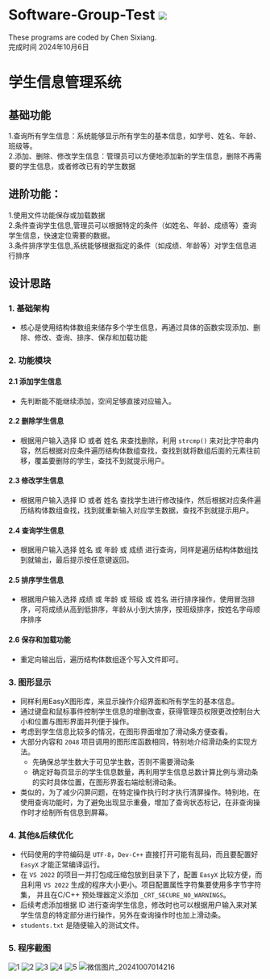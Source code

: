 # Software-Group-Test ![](https://komarev.com/ghpvc/?username=Chen-dll)
These programs are coded by Chen Sixiang.  
完成时间 2024年10月6日  
# 学生信息管理系统
## 基础功能
1.查询所有学生信息：系统能够显示所有学生的基本信息，如学号、姓名、年龄、班级等。  
2.添加、删除、修改学生信息：管理员可以方便地添加新的学生信息，删除不再需要的学生信息，或者修改已有的学生数据  
## 进阶功能：
1.使用文件功能保存或加载数据  
2.条件查询学生信息,管理员可以根据特定的条件（如姓名、年龄、成绩等）查询学生信息，快速定位需要的数据。  
3.条件排序学生信息,系统能够根据指定的条件（如成绩、年龄等）对学生信息进行排序  

## 设计思路
### 1. **基础架构**
- 核心是使用结构体数组来储存多个学生信息，再通过具体的函数实现添加、删除、修改、查询、排序、保存和加载功能
### 2. **功能模块**
#### 2.1 **添加学生信息**
- 先判断能不能继续添加，空间足够直接对应输入。
#### 2.2 **删除学生信息**
- 根据用户输入选择 ID 或者 姓名 来查找删除，利用 `strcmp()` 来对比字符串内容，然后根据对应条件遍历结构体数组查找，查找到就将数组后面的元素往前移，覆盖要删除的学生，查找不到就提示用户。
#### 2.3 **修改学生信息**
- 根据用户输入选择 ID 或者 姓名 查找学生进行修改操作，然后根据对应条件遍历结构体数组查找，找到就重新输入对应学生数据，查找不到就提示用户。
#### 2.4 **查询学生信息**
- 根据用户输入选择 姓名 或 年龄 或 成绩 进行查询，同样是遍历结构体数组找到就输出，最后提示按任意键返回。
#### 2.5 **排序学生信息**
- 根据用户输入选择 成绩 或 年龄 或 班级 或 姓名 进行排序操作，使用冒泡排序，可将成绩从高到低排序，年龄从小到大排序，按班级排序，按姓名字母顺序排序
#### 2.6 **保存和加载功能**
- 重定向输出后，遍历结构体数组逐个写入文件即可。
### 3. **图形显示**
- 同样利用EasyX图形库，来显示操作介绍界面和所有学生的基本信息。
- 通过键盘和鼠标事件控制学生信息的增删改查，获得管理员权限更改控制台大小和位置与图形界面并列便于操作。
- 考虑到学生信息比较多的情况，在图形界面增加了滑动条方便查看。
- 大部分内容和 `2048` 项目调用的图形库函数相同，特别地介绍滑动条的实现方法。
  - 先确保总学生数大于可见学生数，否则不需要滑动条
  - 确定好每页显示的学生信息数量，再利用学生信息总数计算比例与滑动条的实时具体位置，在图形界面右端绘制滑动条。
- 类似的，为了减少闪屏问题，在特定操作执行时才执行清屏操作。特别地，在使用查询功能时，为了避免出现显示重叠，增加了查询状态标记，在非查询操作时才绘制所有信息到屏幕。
### 4. **其他&后续优化**
- 代码使用的字符编码是 `UTF-8`，`Dev-C++` 直接打开可能有乱码，而且要配置好 `EasyX` 才能正常编译运行。
- 在 `VS 2022` 的项目一并打包成压缩包放到目录下了，配置 `EasyX` 比较方便，而且利用 `VS 2022` 生成的程序大小更小。项目配置属性字符集要使用多字节字符集， 并且在C/C++ 预处理器定义添加 `_CRT_SECURE_NO_WARNINGS`。
- 后续考虑添加根据 ID 进行查询学生信息，修改时也可以根据用户输入来对某学生信息的特定部分进行操作，另外在查询操作时也加上滑动条。
- `students.txt` 是随便输入的测试文件。

### 5. **程序截图**
![1](https://github.com/user-attachments/assets/da7174d1-00c7-4128-b0cb-d7c43eb49cc7)
![2](https://github.com/user-attachments/assets/6c275619-89c9-4d89-8e32-a38f7e51dd74)
![3](https://github.com/user-attachments/assets/07263965-1816-4cfc-ac5f-50d577fd7e35)
![4](https://github.com/user-attachments/assets/502864d6-bf6e-4d62-a900-c4834364d6e6)
![5](https://github.com/user-attachments/assets/e63a1257-d803-4c42-ba0b-aa9e96d0d890)
![微信图片_20241007014216](https://github.com/user-attachments/assets/dd89f3e6-0052-4e95-983d-873372fc1065)

